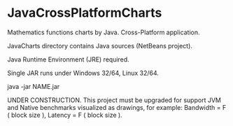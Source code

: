 # JavaCrossPlatformCharts
Mathematics functions charts by Java.
Cross-Platform application.

JavaCharts directory contains Java sources (NetBeans project).

Java Runtime Environment (JRE) required.

Single JAR runs under Windows 32/64, Linux 32/64.

java -jar NAME.jar


UNDER CONSTRUCTION. This project must be upgraded for support
JVM and Native benchmarks visualized as drawings, for example:
Bandwidth = F ( block size ), Latency = F ( block size ).

